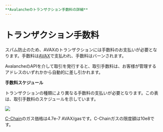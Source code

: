 ```yaml
---
**Avalancheのトランザクション手数料の詳細**
---
```



# トランザクション手数料

  

  

スパム防止のため、AVAXのトランザクションには手数料のお支払いが必要となります。手数料は[AVAX](https://docs.avax.network/#avalanche-avax-token)で支払われ、手数料はバーンされます。

  

AvalancheのAPIを介して取引を発行すると、取引手数料は、お客様が管理するアドレスのいずれかから自動的に差し引かれます。

  

**手数料スケジュール**

トランザクションの種類により異なる手数料の支払いが必要となります。この表は、取引手数料のスケジュールを示しています。

![](https://lh3.googleusercontent.com/CbDpdJWFn--uqhBpWznJPHHdtDEFZFKuEriiUZPLkSG7SnEYBe7E3fLeu0oIwKwxkleOYS5yvNZ4WN8OpianeCXMvZWmWRUFw0b1dt5nc8x8EAw8lDdlLg5JnFEX8MxaOOkgkM4D)

  

[C-Chain](https://docs.avax.network/learn/platform-overview#contract-chain-c-chain)のガス価格は4.7e-7 AVAX/gasです。C-Chainガスの限度額は10e8です。
<!--stackedit_data:
eyJoaXN0b3J5IjpbOTkyMDU1MzU1XX0=
-->